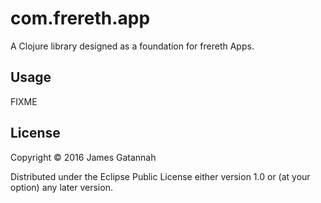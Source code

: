 # com.frereth.app

A Clojure library designed as a foundation for frereth Apps.


## Usage

FIXME

## License

Copyright © 2016 James Gatannah

Distributed under the Eclipse Public License either version 1.0 or (at
your option) any later version.
